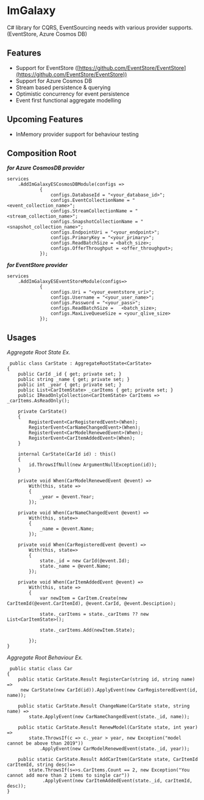 
# ImGalaxy
C# library for CQRS, EventSourcing needs with various provider supports. (EventStore, Azure Cosmos DB)


##  Features 
 -   Support for EventStore ([https://github.com/EventStore/EventStore](https://github.com/EventStore/EventStore))
 -   Support for Azure Cosmos DB
 - Stream based persistence & querying
 - Optimistic concurrency for event persistence
 - Event first functional aggregate modelling
 
## Upcoming Features
 - InMemory provider support for behaviour testing

## Composition Root
***for Azure CosmosDB provider***

    services
	    .AddImGalaxyESCosmosDBModule(configs =>
                {
                    configs.DatabaseId = "<your_database_id>";
                    configs.EventCollectionName = "<event_collection_name>";
                    configs.StreamCollectionName = "<stream_collection_name>";
                    configs.SnapshotCollectionName = "<snapshot_collection_name>";
                    configs.EndpointUri = "<your_endpoint>";
                    configs.PrimaryKey = "<your_primary>";
                    configs.ReadBatchSize = <batch_size>;
                    configs.OfferThroughput = <offer_throughput>;
                }); 

***for EventStore provider***

    services
	    .AddImGalaxyESEventStoreModule(configs=> 
                {
                    configs.Uri = "<your_eventstore_uri>";
                    configs.Username = "<your_user_name>";
                    configs.Password = "<your_pass>";
                    configs.ReadBatchSize =   <batch_size>;
                    configs.MaxLiveQueueSize = <your_qlive_size>
                }); 

## Usages

*Aggregate Root State Ex.*

     public class CarState : AggregateRootState<CarState> 
    {
        public CarId _id { get; private set; }
        public string _name { get; private set; }
        public int _year { get; private set; } 
        public List<CarItemState> _carItems { get; private set; }
        public IReadOnlyCollection<CarItemState> CarItems => _carItems.AsReadOnly();

        private CarState()
        {
            RegisterEvent<CarRegisteredEvent>(When);
            RegisterEvent<CarNameChangedEvent>(When);
            RegisterEvent<CarModelRenewedEvent>(When);
            RegisterEvent<CarItemAddedEvent>(When); 
        }

        internal CarState(CarId id) : this()
        {
            id.ThrowsIfNull(new ArgumentNullException(id));
        }

        private void When(CarModelRenewedEvent @event) =>
            With(this, state => 
            {
                _year = @event.Year;
            });

        private void When(CarNameChangedEvent @event) =>
            With(this, state=> 
            {
                _name = @event.Name;
            });

        private void When(CarRegisteredEvent @event) =>
            With(this, state=>
            {
                state._id = new CarId(@event.Id);
                state._name = @event.Name;
            });

        private void When(CarItemAddedEvent @event) =>
            With(this, state =>
            {
                var newItem = CarItem.Create(new CarItemId(@event.CarItemId), @event.CarId, @event.Desciption);

                state._carItems = state._carItems ?? new List<CarItemState>();

                state._carItems.Add(newItem.State);

            });
    }
    
*Aggregate Root Behaviour Ex.*
 

     public static class Car
    {
        public static CarState.Result RegisterCar(string id, string name) =>
         new CarState(new CarId(id)).ApplyEvent(new CarRegisteredEvent(id, name));

        public static CarState.Result ChangeName(CarState state, string name) =>
            state.ApplyEvent(new CarNameChangedEvent(state._id, name));

        public static CarState.Result RenewModel(CarState state, int year) =>
            state.ThrowsIf(c => c._year > year, new Exception("model cannot be above than 2019"))
                .ApplyEvent(new CarModelRenewedEvent(state._id, year));

        public static CarState.Result AddCarItem(CarState state, CarItemId carItemId, string desc)=>
            state.ThrowsIf(s=>s.CarItems.Count == 2, new Exception("You cannot add more than 2 items to single car"))
                 .ApplyEvent(new CarItemAddedEvent(state._id, carItemId, desc));
    }
